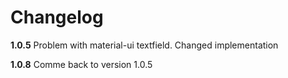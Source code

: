 # Changelog

**1.0.5**
Problem with material-ui textfield.
Changed implementation

**1.0.8**
Comme back to version 1.0.5